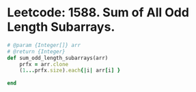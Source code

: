 # Leetcode: 1588. Sum of All Odd Length Subarrays.

```Ruby
# @param {Integer[]} arr
# @return {Integer}
def sum_odd_length_subarrays(arr)
    prfx = arr.clone
    (1...prfx.size).each{|i| arr[i] }
    
end
```